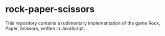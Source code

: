 # rock-paper-scissors

This repository contains a rudimentary implementation of the game Rock, Paper, Scissors, written in JavaScript. 

